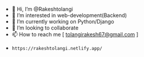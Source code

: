 - 👋 Hi, I’m @Rakeshtolangi
- 👀 I’m interested in web-development(Backend)
- 🌱 I’m currently working on Python/Django
- 💞️ I’m looking to collaborate 
- 📫 How to reach me [ tolangirakesh67@gmail.com ]
-     https://rakeshtolangi.netlify.app/
<!---
Rakeshtolangi/Rakeshtolangi is a ✨ special ✨ repository because its `README.md` (this file) appears on your GitHub profile.
You can click the Preview link to take a look at your changes.
--->
